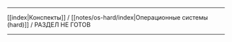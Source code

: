 
---

[[index|Конспекты]] / [[notes/os-hard/index|Операционные системы (hard)]] / РАЗДЕЛ НЕ ГОТОВ

---